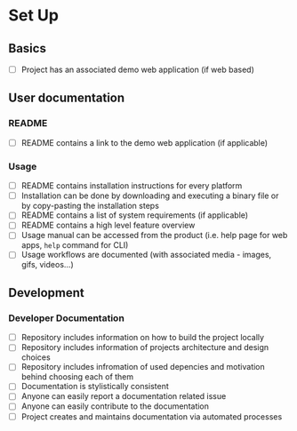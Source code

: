 # Set Up

## Basics

- [ ] Project has an associated demo web application (if web based)

## User documentation

### README

- [ ] README contains a link to the demo web application (if applicable)

### Usage

- [ ] README contains installation instructions for every platform
- [ ] Installation can be done by downloading and executing a binary file or by copy-pasting the installation steps
- [ ] README contains a list of system requirements (if applicable)
- [ ] README contains a high level feature overview 
- [ ] Usage manual can be accessed from the product (i.e. help page for web apps, `help` command for CLI)
- [ ] Usage workflows are documented (with associated media - images, gifs, videos...)

## Development

### Developer Documentation

- [ ] Repository includes information on how to build the project locally
- [ ] Repository includes information of projects architecture and design choices
- [ ] Repository includes infromation of used depencies and motivation behind choosing each of them
- [ ] Documentation is stylistically consistent
- [ ] Anyone can easily report a documentation related issue
- [ ] Anyone can easily contribute to the documentation
- [ ] Project creates and maintains documentation via automated processes

